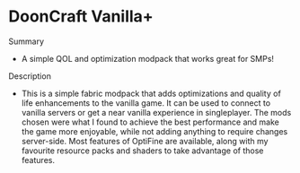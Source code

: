 # DoonCraft Vanilla+

Summary
- A simple QOL and optimization modpack that works great for SMPs!

Description
- This is a simple fabric modpack that adds optimizations and quality of life enhancements to the vanilla game. It can be used to connect to vanilla servers or get a near vanilla experience in singleplayer. The mods chosen were what I found to achieve the best performance and make the game more enjoyable, while not adding anything to require changes server-side. Most features of OptiFine are available, along with my favourite resource packs and shaders to take advantage of those features.
